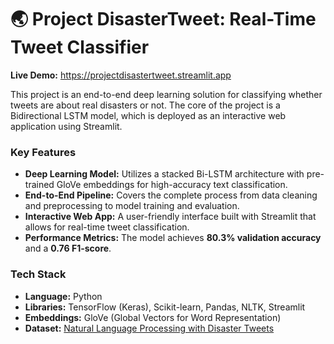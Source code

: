 # 🌏 Project DisasterTweet: Real-Time Tweet Classifier

**Live Demo:** https://projectdisastertweet.streamlit.app

This project is an end-to-end deep learning solution for classifying whether tweets are about real disasters or not. The core of the project is a Bidirectional LSTM model, which is deployed as an interactive web application using Streamlit.

### Key Features

*   **Deep Learning Model:** Utilizes a stacked Bi-LSTM architecture with pre-trained GloVe embeddings for high-accuracy text classification.
*   **End-to-End Pipeline:** Covers the complete process from data cleaning and preprocessing to model training and evaluation.
*   **Interactive Web App:** A user-friendly interface built with Streamlit that allows for real-time tweet classification.
*   **Performance Metrics:** The model achieves **80.3% validation accuracy** and a **0.76 F1-score**.

### Tech Stack

*   **Language:** Python
*   **Libraries:** TensorFlow (Keras), Scikit-learn, Pandas, NLTK, Streamlit
*   **Embeddings:** GloVe (Global Vectors for Word Representation)
*   **Dataset:** [Natural Language Processing with Disaster Tweets](https://www.kaggle.com/competitions/nlp-getting-started/overview)

